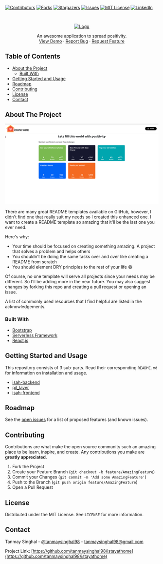 <!-- PROJECT SHIELDS -->
<!--
*** I'm using markdown "reference style" links for readability.
*** Reference links are enclosed in brackets [ ] instead of parentheses ( ).
*** See the bottom of this document for the declaration of the reference variables
*** for contributors-url, forks-url, etc. This is an optional, concise syntax you may use.
*** https://www.markdownguide.org/basic-syntax/#reference-style-links
-->
[![Contributors][contributors-shield]][contributors-url]
[![Forks][forks-shield]][forks-url]
[![Stargazers][stars-shield]][stars-url]
[![Issues][issues-shield]][issues-url]
[![MIT License][license-shield]][license-url]
[![LinkedIn][linkedin-shield]][linkedin-url]



<!-- PROJECT LOGO -->
<br />
<p align="center">
  <a href="https://istayathome.in">
    <img src="https://istayathome.in/static/media/full_colored_logo.b98ce243.png" alt="Logo" width="200" height="80">
  </a>
  <p align="center">
    An awesome application to spread positivity.
    <br />
    <a href="https://istayathome.in">View Demo</a>
    ·
    <a href="https://github.com/tanmaysinghal98/istayathome/issues">Report Bug</a>
    ·
    <a href="https://github.com/tanmaysinghal98/istayathome/issues">Request Feature</a>
  </p>
</p>



<!-- TABLE OF CONTENTS -->
## Table of Contents

* [About the Project](#about-the-project)
  * [Built With](#built-with)
* [Getting Started and Usage](#getting-started-and-usage)
* [Roadmap](#roadmap)
* [Contributing](#contributing)
* [License](#license)
* [Contact](#contact)


<!-- ABOUT THE PROJECT -->
## About The Project

[![Product Name Screen Shot][product-screenshot]](https://istayathome.in)

There are many great README templates available on GitHub, however, I didn't find one that really suit my needs so I created this enhanced one. I want to create a README template so amazing that it'll be the last one you ever need.

Here's why:
* Your time should be focused on creating something amazing. A project that solves a problem and helps others
* You shouldn't be doing the same tasks over and over like creating a README from scratch
* You should element DRY principles to the rest of your life :smile:

Of course, no one template will serve all projects since your needs may be different. So I'll be adding more in the near future. You may also suggest changes by forking this repo and creating a pull request or opening an issue.

A list of commonly used resources that I find helpful are listed in the acknowledgements.

### Built With
* [Bootstrap](https://getbootstrap.com)
* [Serverless Framework](https://serverless.com)
* [React.js](https://reactjs.org/)



<!-- GETTING STARTED -->
## Getting Started and Usage

This repository consists of 3 sub-parts. Read their corresponding `README.md` for information on installation and usage.
- [isah-backend](https://github.com/tanmaysinghal98/istayathome/blob/master/isah-backend/README.md)
- [pil_layer](https://github.com/tanmaysinghal98/istayathome/blob/master/pil_layer/README.md)
- [isah-frontend](https://github.com/tanmaysinghal98/istayathome/tree/master/isah-frontend)


<!-- ROADMAP -->
## Roadmap

See the [open issues](https://github.com/tanmaysinghal98/Best-README-Template/issues) for a list of proposed features (and known issues).



<!-- CONTRIBUTING -->
## Contributing

Contributions are what make the open source community such an amazing place to be learn, inspire, and create. Any contributions you make are **greatly appreciated**.

1. Fork the Project
2. Create your Feature Branch (`git checkout -b feature/AmazingFeature`)
3. Commit your Changes (`git commit -m 'Add some AmazingFeature'`)
4. Push to the Branch (`git push origin feature/AmazingFeature`)
5. Open a Pull Request



<!-- LICENSE -->
## License

Distributed under the MIT License. See `LICENSE` for more information.



<!-- CONTACT -->
## Contact

Tanmay Singhal - [@tanmaysinghal98](https://twitter.com/tanmaysinghal98) - tanmaysinghal98@gmail.com

Project Link: [https://github.com/tanmaysinghal98/istayathome](https://github.com/tanmaysinghal98/istayathome)


<!-- MARKDOWN LINKS & IMAGES -->
<!-- https://www.markdownguide.org/basic-syntax/#reference-style-links -->
[contributors-shield]: https://img.shields.io/github/contributors/tanmaysinghal98/istayathome.svg?style=for-the-badge
[contributors-url]: https://github.com/tanmaysinghal98/istayathome/graphs/contributors
[forks-shield]: https://img.shields.io/github/forks/tanmaysinghal98/istayathome.svg?style=for-the-badge
[forks-url]: https://github.com/tanmaysinghal98/istayathome/network/members
[stars-shield]: https://img.shields.io/github/stars/tanmaysinghal98/istayathome.svg?style=for-the-badge
[stars-url]: https://github.com/tanmaysinghal98/istayathome/stargazers
[issues-shield]: https://img.shields.io/github/issues/tanmaysinghal98/istayathome.svg?style=for-the-badge
[issues-url]: https://github.com/tanmaysinghal98/istayathome/issues
[license-shield]: https://img.shields.io/github/license/tanmaysinghal98/istayathome.svg?style=for-the-badge
[license-url]: https://github.com/tanmaysinghal98/istayathome/blob/master/LICENSE.txt
[linkedin-shield]: https://img.shields.io/badge/-LinkedIn-black.svg?style=for-the-badge&logo=linkedin&colorB=555
[linkedin-url]: https://linkedin.com/in/tanmaysinghal98
[product-screenshot]: https://github.com/tanmaysinghal98/istayathome/blob/media/Screenshot%202020-09-20%20at%201.17.22%20AM.png
